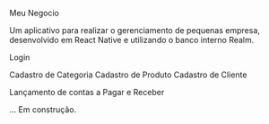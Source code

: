 Meu Negocio

  Um aplicativo para realizar o gerenciamento de pequenas empresa, 
desenvolvido em React Native e utilizando o banco interno Realm.

Login

Cadastro de Categoria
Cadastro de Produto
Cadastro de Cliente

Lançamento de contas a Pagar e Receber

... Em construção.
